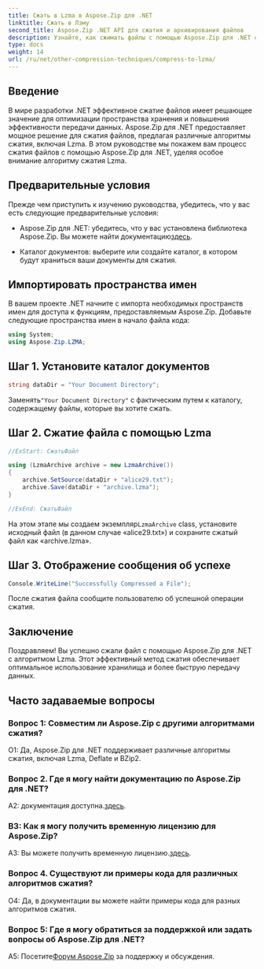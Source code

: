 ```yaml
---
title: Сжать в Lzma в Aspose.Zip для .NET
linktitle: Сжать в Лзму
second_title: Aspose.Zip .NET API для сжатия и архивирования файлов
description: Узнайте, как сжимать файлы с помощью Aspose.Zip для .NET с помощью мощного алгоритма Lzma. Оптимизируйте хранилище и повысьте эффективность передачи данных без особых усилий.
type: docs
weight: 14
url: /ru/net/other-compression-techniques/compress-to-lzma/
---
```

## Введение

В мире разработки .NET эффективное сжатие файлов имеет решающее значение для оптимизации пространства хранения и повышения эффективности передачи данных. Aspose.Zip для .NET предоставляет мощное решение для сжатия файлов, предлагая различные алгоритмы сжатия, включая Lzma. В этом руководстве мы покажем вам процесс сжатия файлов с помощью Aspose.Zip для .NET, уделяя особое внимание алгоритму сжатия Lzma.

## Предварительные условия

Прежде чем приступить к изучению руководства, убедитесь, что у вас есть следующие предварительные условия:

-  Aspose.Zip для .NET: убедитесь, что у вас установлена библиотека Aspose.Zip. Вы можете найти документацию[здесь](https://reference.aspose.com/zip/net/).

- Каталог документов: выберите или создайте каталог, в котором будут храниться ваши документы для сжатия.

## Импортировать пространства имен

В вашем проекте .NET начните с импорта необходимых пространств имен для доступа к функциям, предоставляемым Aspose.Zip. Добавьте следующие пространства имен в начало файла кода:

```csharp
using System;
using Aspose.Zip.LZMA;
```

## Шаг 1. Установите каталог документов

```csharp
string dataDir = "Your Document Directory";
```

 Заменять`"Your Document Directory"` с фактическим путем к каталогу, содержащему файлы, которые вы хотите сжать.

## Шаг 2. Сжатие файла с помощью Lzma

```csharp
//ExStart: СжатьФайл

using (LzmaArchive archive = new LzmaArchive())
{
    archive.SetSource(dataDir + "alice29.txt");
    archive.Save(dataDir + "archive.lzma");
}

//ExEnd: СжатьФайл
```

 На этом этапе мы создаем экземпляр`LzmaArchive` class, установите исходный файл (в данном случае «alice29.txt») и сохраните сжатый файл как «archive.lzma».

## Шаг 3. Отображение сообщения об успехе

```csharp
Console.WriteLine("Successfully Compressed a File");
```

После сжатия файла сообщите пользователю об успешной операции сжатия.

## Заключение

Поздравляем! Вы успешно сжали файл с помощью Aspose.Zip для .NET с алгоритмом Lzma. Этот эффективный метод сжатия обеспечивает оптимальное использование хранилища и более быструю передачу данных.

## Часто задаваемые вопросы

### Вопрос 1: Совместим ли Aspose.Zip с другими алгоритмами сжатия?

О1: Да, Aspose.Zip для .NET поддерживает различные алгоритмы сжатия, включая Lzma, Deflate и BZip2.

### Вопрос 2. Где я могу найти документацию по Aspose.Zip для .NET?

 A2: документация доступна.[здесь](https://reference.aspose.com/zip/net/).

### В3: Как я могу получить временную лицензию для Aspose.Zip?

 A3: Вы можете получить временную лицензию.[здесь](https://purchase.aspose.com/temporary-license/).

### Вопрос 4. Существуют ли примеры кода для различных алгоритмов сжатия?

О4: Да, в документации вы можете найти примеры кода для разных алгоритмов сжатия.

### Вопрос 5: Где я могу обратиться за поддержкой или задать вопросы об Aspose.Zip для .NET?

 A5: Посетите[Форум Aspose.Zip](https://forum.aspose.com/c/zip/37) за поддержку и обсуждения.
